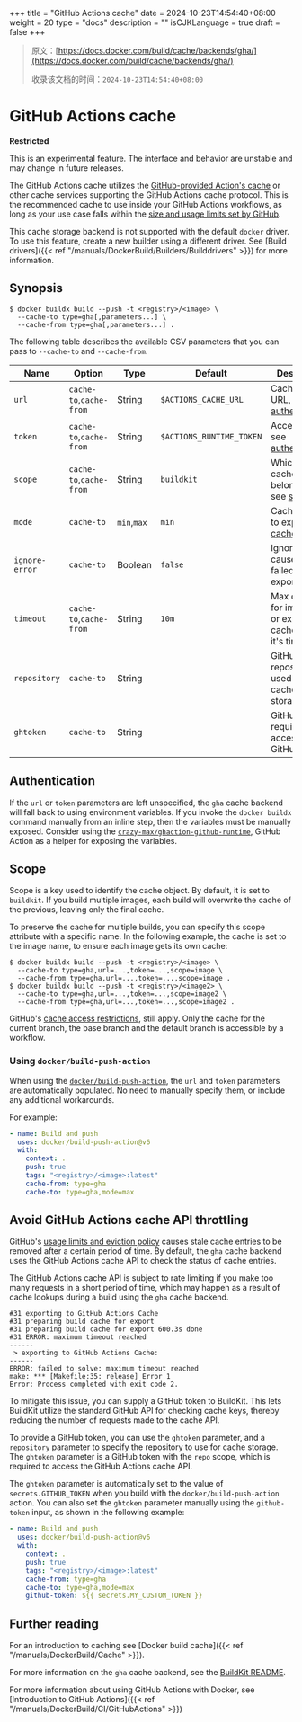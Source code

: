 +++
title = "GitHub Actions cache"
date = 2024-10-23T14:54:40+08:00
weight = 20
type = "docs"
description = ""
isCJKLanguage = true
draft = false
+++

> 原文：[https://docs.docker.com/build/cache/backends/gha/](https://docs.docker.com/build/cache/backends/gha/)
>
> 收录该文档的时间：`2024-10-23T14:54:40+08:00`

# GitHub Actions cache

**Restricted**

This is an experimental feature. The interface and behavior are unstable and may change in future releases.

The GitHub Actions cache utilizes the [GitHub-provided Action's cache](https://github.com/actions/cache) or other cache services supporting the GitHub Actions cache protocol. This is the recommended cache to use inside your GitHub Actions workflows, as long as your use case falls within the [size and usage limits set by GitHub](https://docs.github.com/en/actions/using-workflows/caching-dependencies-to-speed-up-workflows#usage-limits-and-eviction-policy).

This cache storage backend is not supported with the default `docker` driver. To use this feature, create a new builder using a different driver. See [Build drivers]({{< ref "/manuals/DockerBuild/Builders/Builddrivers" >}}) for more information.

## Synopsis



```console
$ docker buildx build --push -t <registry>/<image> \
  --cache-to type=gha[,parameters...] \
  --cache-from type=gha[,parameters...] .
```

The following table describes the available CSV parameters that you can pass to `--cache-to` and `--cache-from`.

| Name           | Option                  | Type        | Default                  | Description                                                  |
| -------------- | ----------------------- | ----------- | ------------------------ | ------------------------------------------------------------ |
| `url`          | `cache-to`,`cache-from` | String      | `$ACTIONS_CACHE_URL`     | Cache server URL, see [authentication](https://docs.docker.com/build/cache/backends/gha/#authentication). |
| `token`        | `cache-to`,`cache-from` | String      | `$ACTIONS_RUNTIME_TOKEN` | Access token, see [authentication](https://docs.docker.com/build/cache/backends/gha/#authentication). |
| `scope`        | `cache-to`,`cache-from` | String      | `buildkit`               | Which scope cache object belongs to, see [scope](https://docs.docker.com/build/cache/backends/gha/#scope) |
| `mode`         | `cache-to`              | `min`,`max` | `min`                    | Cache layers to export, see [cache mode](https://docs.docker.com/build/cache/backends/#cache-mode). |
| `ignore-error` | `cache-to`              | Boolean     | `false`                  | Ignore errors caused by failed cache exports.                |
| `timeout`      | `cache-to`,`cache-from` | String      | `10m`                    | Max duration for importing or exporting cache before it's timed out. |
| `repository`   | `cache-to`              | String      |                          | GitHub repository used for cache storage.                    |
| `ghtoken`      | `cache-to`              | String      |                          | GitHub token required for accessing the GitHub API.          |

## Authentication

If the `url` or `token` parameters are left unspecified, the `gha` cache backend will fall back to using environment variables. If you invoke the `docker buildx` command manually from an inline step, then the variables must be manually exposed. Consider using the [`crazy-max/ghaction-github-runtime`](https://github.com/crazy-max/ghaction-github-runtime), GitHub Action as a helper for exposing the variables.

## Scope

Scope is a key used to identify the cache object. By default, it is set to `buildkit`. If you build multiple images, each build will overwrite the cache of the previous, leaving only the final cache.

To preserve the cache for multiple builds, you can specify this scope attribute with a specific name. In the following example, the cache is set to the image name, to ensure each image gets its own cache:



```console
$ docker buildx build --push -t <registry>/<image> \
  --cache-to type=gha,url=...,token=...,scope=image \
  --cache-from type=gha,url=...,token=...,scope=image .
$ docker buildx build --push -t <registry>/<image2> \
  --cache-to type=gha,url=...,token=...,scope=image2 \
  --cache-from type=gha,url=...,token=...,scope=image2 .
```

GitHub's [cache access restrictions](https://docs.github.com/en/actions/advanced-guides/caching-dependencies-to-speed-up-workflows#restrictions-for-accessing-a-cache), still apply. Only the cache for the current branch, the base branch and the default branch is accessible by a workflow.

### Using `docker/build-push-action`

When using the [`docker/build-push-action`](https://github.com/docker/build-push-action), the `url` and `token` parameters are automatically populated. No need to manually specify them, or include any additional workarounds.

For example:



```yaml
- name: Build and push
  uses: docker/build-push-action@v6
  with:
    context: .
    push: true
    tags: "<registry>/<image>:latest"
    cache-from: type=gha
    cache-to: type=gha,mode=max
```

## Avoid GitHub Actions cache API throttling

GitHub's [usage limits and eviction policy](https://docs.github.com/en/actions/using-workflows/caching-dependencies-to-speed-up-workflows#usage-limits-and-eviction-policy) causes stale cache entries to be removed after a certain period of time. By default, the `gha` cache backend uses the GitHub Actions cache API to check the status of cache entries.

The GitHub Actions cache API is subject to rate limiting if you make too many requests in a short period of time, which may happen as a result of cache lookups during a build using the `gha` cache backend.



```text
#31 exporting to GitHub Actions Cache
#31 preparing build cache for export
#31 preparing build cache for export 600.3s done
#31 ERROR: maximum timeout reached
------
 > exporting to GitHub Actions Cache:
------
ERROR: failed to solve: maximum timeout reached
make: *** [Makefile:35: release] Error 1
Error: Process completed with exit code 2.
```

To mitigate this issue, you can supply a GitHub token to BuildKit. This lets BuildKit utilize the standard GitHub API for checking cache keys, thereby reducing the number of requests made to the cache API.

To provide a GitHub token, you can use the `ghtoken` parameter, and a `repository` parameter to specify the repository to use for cache storage. The `ghtoken` parameter is a GitHub token with the `repo` scope, which is required to access the GitHub Actions cache API.

The `ghtoken` parameter is automatically set to the value of `secrets.GITHUB_TOKEN` when you build with the `docker/build-push-action` action. You can also set the `ghtoken` parameter manually using the `github-token` input, as shown in the following example:



```yaml
- name: Build and push
  uses: docker/build-push-action@v6
  with:
    context: .
    push: true
    tags: "<registry>/<image>:latest"
    cache-from: type=gha
    cache-to: type=gha,mode=max
    github-token: ${{ secrets.MY_CUSTOM_TOKEN }}
```

## Further reading

For an introduction to caching see [Docker build cache]({{< ref "/manuals/DockerBuild/Cache" >}}).

For more information on the `gha` cache backend, see the [BuildKit README](https://github.com/moby/buildkit#github-actions-cache-experimental).

For more information about using GitHub Actions with Docker, see [Introduction to GitHub Actions]({{< ref "/manuals/DockerBuild/CI/GitHubActions" >}})
